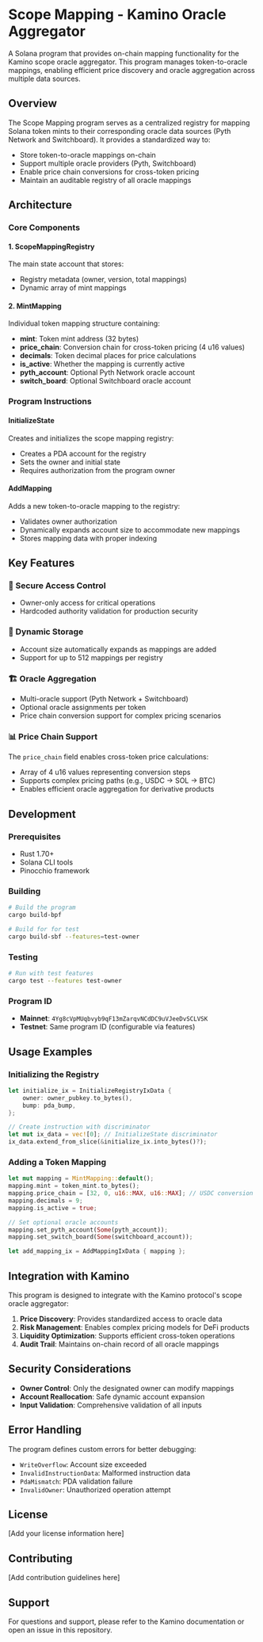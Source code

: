 # Scope Mapping - Kamino Oracle Aggregator

A Solana program that provides on-chain mapping functionality for the Kamino scope oracle aggregator. This program manages token-to-oracle mappings, enabling efficient price discovery and oracle aggregation across multiple data sources.

## Overview

The Scope Mapping program serves as a centralized registry for mapping Solana token mints to their corresponding oracle data sources (Pyth Network and Switchboard). It provides a standardized way to:

- Store token-to-oracle mappings on-chain
- Support multiple oracle providers (Pyth, Switchboard)
- Enable price chain conversions for cross-token pricing
- Maintain an auditable registry of all oracle mappings

## Architecture

### Core Components

#### 1. ScopeMappingRegistry

The main state account that stores:

- Registry metadata (owner, version, total mappings)
- Dynamic array of mint mappings

#### 2. MintMapping

Individual token mapping structure containing:

- **mint**: Token mint address (32 bytes)
- **price_chain**: Conversion chain for cross-token pricing (4 u16 values)
- **decimals**: Token decimal places for price calculations
- **is_active**: Whether the mapping is currently active
- **pyth_account**: Optional Pyth Network oracle account
- **switch_board**: Optional Switchboard oracle account

### Program Instructions

#### InitializeState

Creates and initializes the scope mapping registry:

- Creates a PDA account for the registry
- Sets the owner and initial state
- Requires authorization from the program owner

#### AddMapping

Adds a new token-to-oracle mapping to the registry:

- Validates owner authorization
- Dynamically expands account size to accommodate new mappings
- Stores mapping data with proper indexing

## Key Features

### 🔐 Secure Access Control

- Owner-only access for critical operations
- Hardcoded authority validation for production security

### 🔄 Dynamic Storage

- Account size automatically expands as mappings are added
- Support for up to 512 mappings per registry

### 🏗️ Oracle Aggregation

- Multi-oracle support (Pyth Network + Switchboard)
- Optional oracle assignments per token
- Price chain conversion support for complex pricing scenarios

### 📊 Price Chain Support

The `price_chain` field enables cross-token price calculations:

- Array of 4 u16 values representing conversion steps
- Supports complex pricing paths (e.g., USDC → SOL → BTC)
- Enables efficient oracle aggregation for derivative products

## Development

### Prerequisites

- Rust 1.70+
- Solana CLI tools
- Pinocchio framework

### Building

```bash
# Build the program
cargo build-bpf

# Build for for test
cargo build-sbf --features=test-owner
```

### Testing

```bash
# Run with test features
cargo test --features test-owner
```

### Program ID

- **Mainnet**: `4Yg8cVpMUqbvyb9qF13mZarqvNCdDC9uVJeeDvSCLVSK`
- **Testnet**: Same program ID (configurable via features)

## Usage Examples

### Initializing the Registry

```rust
let initialize_ix = InitializeRegistryIxData {
    owner: owner_pubkey.to_bytes(),
    bump: pda_bump,
};

// Create instruction with discriminator
let mut ix_data = vec![0]; // InitializeState discriminator
ix_data.extend_from_slice(&initialize_ix.into_bytes()?);
```

### Adding a Token Mapping

```rust
let mut mapping = MintMapping::default();
mapping.mint = token_mint.to_bytes();
mapping.price_chain = [32, 0, u16::MAX, u16::MAX]; // USDC conversion
mapping.decimals = 9;
mapping.is_active = true;

// Set optional oracle accounts
mapping.set_pyth_account(Some(pyth_account));
mapping.set_switch_board(Some(switchboard_account));

let add_mapping_ix = AddMappingIxData { mapping };
```

## Integration with Kamino

This program is designed to integrate with the Kamino protocol's scope oracle aggregator:

1. **Price Discovery**: Provides standardized access to oracle data
2. **Risk Management**: Enables complex pricing models for DeFi products
3. **Liquidity Optimization**: Supports efficient cross-token operations
4. **Audit Trail**: Maintains on-chain record of all oracle mappings

## Security Considerations

- **Owner Control**: Only the designated owner can modify mappings
- **Account Reallocation**: Safe dynamic account expansion
- **Input Validation**: Comprehensive validation of all inputs

## Error Handling

The program defines custom errors for better debugging:

- `WriteOverflow`: Account size exceeded
- `InvalidInstructionData`: Malformed instruction data
- `PdaMismatch`: PDA validation failure
- `InvalidOwner`: Unauthorized operation attempt

## License

[Add your license information here]

## Contributing

[Add contribution guidelines here]

## Support

For questions and support, please refer to the Kamino documentation or open an issue in this repository.
